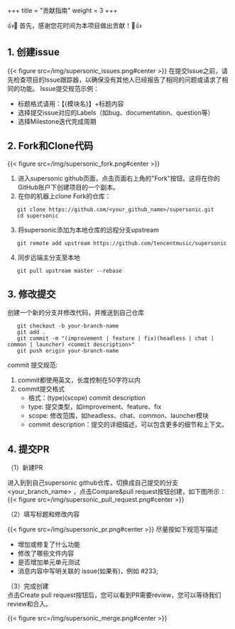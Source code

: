 +++
title = "贡献指南"
weight = 3
+++

👍🎉 首先，感谢您花时间为本项目做出贡献！🎉👍

## **1. 创建issue**
{{< figure src=/img/supersonic_issues.png#center >}}
在提交Issue之前，请先检查项目的Issue跟踪器，以确保没有其他人已经报告了相同的问题或请求了相同的功能。
Issue提交规范示例：
- 标题格式请用：【{模块名}】+标题内容
- 选择提交issue对应的Labels（如bug、documentation、question等）
- 选择Milestone迭代完成周期

## **2. Fork和Clone代码**
{{< figure src=/img/supersonic_fork.png#center >}}
1. 进入supersonic github页面，点击页面右上角的"Fork"按钮。这将在你的GitHub账户下创建项目的一个副本。
2. 在你的机器上clone Fork的仓库：
```
   git clone https://github.com/<your_github_name>/supersonic.git
   cd supersonic
```
3. 将supersonic添加为本地仓库的远程分支upstream
```
   git remote add upstream https://github.com/tencentmusic/supersonic
```
4. 同步远端主分支至本地
```
   git pull upstream master --rebase
```
## **3. 修改提交**
创建一个新的分支并修改代码，并推送到自己仓库
```
   git checkout -b your-branch-name
   git add .
   git commit -m "(improvement | feature | fix)(headless | chat | common | launcher) <commit description>"
   git push origin your-branch-name
```
commit 提交规范:  
1. commit都使用英文，长度控制在50字符以内
2. commit提交格式
   - 格式：(type)(scope) commit description
   - type: 提交类型，如improvement、feature、fix
   - scope: 修改范围，如headless、chat、common、launcher模块
   - commit description：提交的详细描述，可以包含更多的细节和上下文。

## **4. 提交PR**
（1）新建PR

进入到到自己supersonic github仓库，切换成自己提交的分支<your_branch_name> ，点击Compare&pull request按钮创建，如下图所示：
{{< figure src=/img/supersonic_pull_request.png#center >}}

（2）填写标题和修改内容

{{< figure src=/img/supersonic_pr.png#center >}}
尽量按如下规范写描述
- 增加或修复了什么功能
- 修改了哪些文件内容
- 是否增加单元单元测试
- 消息内容中写明关联的 issue(如果有)，例如 #233;

（3）完成创建  
点击Create pull request按钮后，您可以看到PR需要review，您可以等待我们review和合入。

{{< figure src=/img/supersonic_merge.png#center >}}



